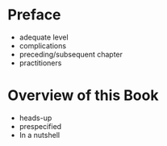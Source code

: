 # Preface

 - adequate level
 - complications
 - preceding/subsequent chapter
 - practitioners

# Overview of this Book

- heads-up
- prespecified
- In a nutshell